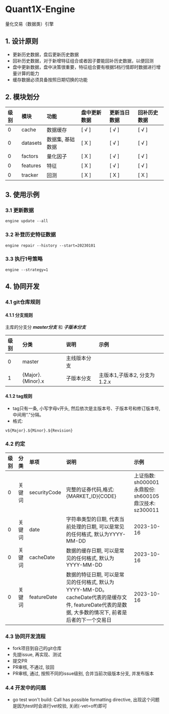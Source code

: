 Quant1X-Engine
===

量化交易（数据类）引擎

## 1. 设计原则
- 更新历史数据，盘后更新历史数据
- 回补历史数据，对于新增特征组合或者因子要能回补历史数据，以便回测
- 盘中更新数据，盘中决策很重要，特征组合要有根据5档行情即时数据进行增量计算的能力
- 缓存数据必须具备按照日期切换的功能

## 2. 模块划分

| 级别 | 模块       | 功能        | 盘中更新数据 | 更新当日数据 | 回补历史数据 |
|:---|:---------|:----------|:-------|:-------|:-------|
| 0  | cache    | 数据缓存      | [ √ ]  | [ √ ]  | [ √ ]  |
| 0  | datasets | 数据集, 基础数据 | [ X ]  | [ √ ]  | [ √ ]  |
| 0  | factors  | 量化因子      | [ X ]  | [ √ ]  | [ √ ]  |
| 0  | features | 特征        | [ X ]  | [ √ ]  | [ √ ]  |
| 0  | tracker  | 回测        | [ X ]  | [ X ]  | [ X ]  |

## 3. 使用示例

### 3.1 更新数据

```shell
engine update --all
```

### 3.2 补登历史特征数据

```shell
engine repair --history --start=20230101
```

### 3.3 执行1号策略

```shell
engine --strategy=1
```

## 4. 协同开发

### 4.1 git仓库规则

#### 4.1.1 分支规则

主库的分支分 ***master分支*** 和 ***子版本分支***

| 级别 | 分类                | 说明     | 示例                  | 
|:---|:------------------|:-------|:--------------------|
| 0  | master            | 主线版本分支 |                     |
| 1  | {Major}.{Minor}.x | 子版本分支  | 主版本1,子版本2, 分支为1.2.x |

#### 4.1.2 tag规则

- tag只有一条, 小写字母v开头, 然后依次是主版本号、子版本号和修订版本号, 中间用“.”分隔。
- 格式:

```shell
v${Major}.${Minor}.${Revision}
```

### 4.2 约定

| 级别 | 分类  | 单项           | 说明                                                                                             | 示例                                                   | 
|:---|:----|:-------------|:-----------------------------------------------------------------------------------------------|:-----------------------------------------------------|
| 0  | 关键词 | securityCode | 完整的证券代码,格式:{MARKET_ID}{CODE}                                                                   | 上证指数: sh000001</br>永鼎股份: sh600105</br>鼎汉技术: sz300011 |
| 0  | 关键词 | date         | 字符串类型的日期, 代表当前处理的日期, 可以是常见的任何格式, 默认为YYYY-MM-DD                                                 | 2023-10-16                                           |
| 0  | 关键词 | cacheDate    | 数据的缓存日期, 可以是常见的任何格式, 默认为YYYY-MM-DD                                                             | 2023-10-16                                           |
| 0  | 关键词 | featureDate  | 数据的特征日期, 可以是常见的任何格式, 默认为YYYY-MM-DD。cacheDate代表的是缓存文件, featureDate代表的是数据, 大多数的情况下, 前者是后者的下一个交易日 | 2023-10-16                                           |

### 4.3 协同开发流程

- fork项目到自己的git仓库
- 先提issue, 再实现、测试
- 提交PR
- PR审核, 不通过, 驳回
- PR审核, 通过, 按照不同的issue级别, 合并当前次级版本分支, 并发布版本

### 4.4 开发中的问题

- go test won't build: Call has possible formatting directive, 出现这个问题是因为test时会进行vet校验, 关闭(-vet=off)即可